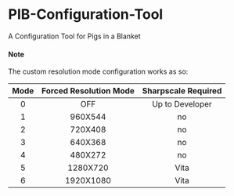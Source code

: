# PIB-Configuration-Tool
A Configuration Tool for Pigs in a Blanket

#### Note
The custom resolution mode configuration works as so:

|Mode|Forced Resolution Mode|Sharpscale Required|
|:-:|:-:|:-:|
|0|OFF|Up to Developer|
|1|960X544|no|
|2|720X408|no|
|3|640X368|no|
|4|480X272|no|
|5|1280X720|Vita|
|6|1920X1080|Vita|